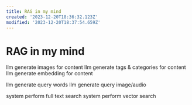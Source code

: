 ```yaml
---
title: RAG in my mind
created: '2023-12-20T18:36:32.123Z'
modified: '2023-12-20T18:37:54.659Z'
---
```


# RAG in my mind

llm generate images for content
llm generate tags & categories for content
llm generate embedding for content

llm generate query words
llm generate query image/audio

system perform full text search
system perform vector search
